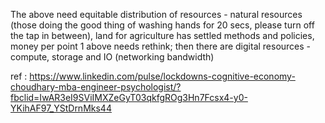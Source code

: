 The above need equitable distribution of resources - natural resources (those doing the good thing of washing hands for 20 secs, please turn off the tap in between), land for agriculture has settled methods and policies, money per point 1 above needs rethink; then there are digital resources - compute, storage and IO (networking bandwidth) 

ref : https://www.linkedin.com/pulse/lockdowns-cognitive-economy-choudhary-mba-engineer-psychologist/?fbclid=IwAR3eI9SViIMXZeGyT03qkfgROg3Hn7Fcsx4-y0-YKihAF97_YStDrnMks44
